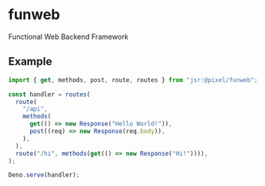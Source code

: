 # funweb

Functional Web Backend Framework

## Example

```typescript
import { get, methods, post, route, routes } from "jsr:@pixel/funweb";

const handler = routes(
  route(
    "/api",
    methods(
      get(() => new Response("Hello World!")),
      post((req) => new Response(req.body)),
    ),
  ),
  route("/hi", methods(get(() => new Response("Hi!")))),
);

Deno.serve(handler);
```
